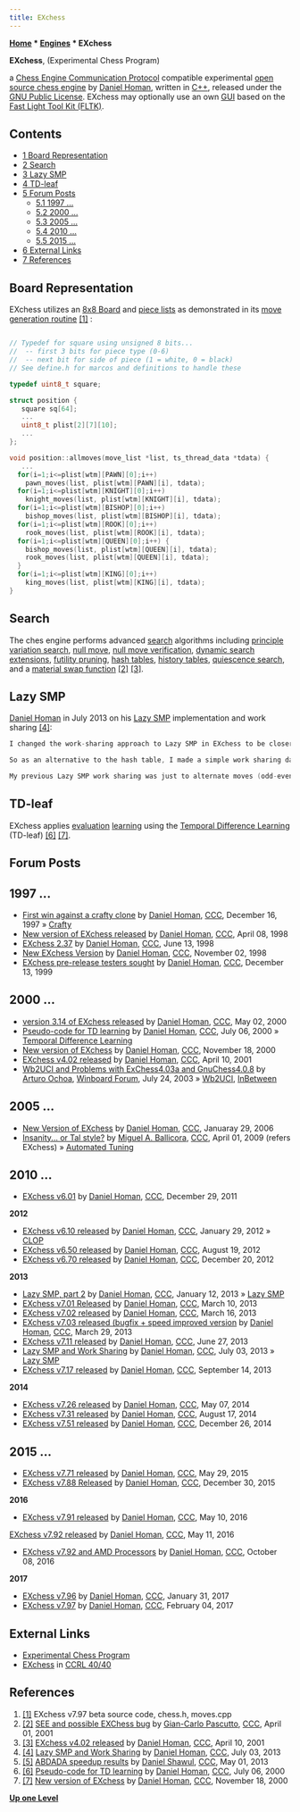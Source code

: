 ```yaml
---
title: EXchess
---
```

**[Home](Home "Home") * [Engines](Engines "Engines") * EXchess**

**EXchess**, (Experimental Chess Program)

a [Chess Engine Communication Protocol](Chess_Engine_Communication_Protocol "Chess Engine Communication Protocol") compatible experimental [open source chess engine](Category:Open_Source "Category:Open Source") by [Daniel Homan](Daniel_Homan "Daniel Homan"),
written in [C++](Cpp "Cpp"), released under the [GNU Public License](Free_Software_Foundation#GPL "Free Software Foundation").
EXchess may optionally use an own [GUI](GUI "GUI") based on the [Fast Light Tool Kit (FLTK)](https://en.wikipedia.org/wiki/FLTK).

## Contents

- [1 Board Representation](#board-representation)
- [2 Search](#search)
- [3 Lazy SMP](#lazy-smp)
- [4 TD-leaf](#td-leaf)
- [5 Forum Posts](#forum-posts)
  - [5.1 1997 ...](#1997-...)
  - [5.2 2000 ...](#2000-...)
  - [5.3 2005 ...](#2005-...)
  - [5.4 2010 ...](#2010-...)
  - [5.5 2015 ...](#2015-...)
- [6 External Links](#external-links)
- [7 References](#references)

## Board Representation

EXchess utilizes an [8x8 Board](8x8_Board "8x8 Board") and [piece lists](Piece-Lists "Piece-Lists") as demonstrated in its [move generation routine](Move_Generation "Move Generation") <a id="cite-note-1" href="#cite-ref-1">[1]</a> :

```C++

// Typedef for square using unsigned 8 bits...  
//  -- first 3 bits for piece type (0-6)
//  -- next bit for side of piece (1 = white, 0 = black)
// See define.h for marcos and definitions to handle these

typedef uint8_t square;

struct position {
   square sq[64];
   ...
   uint8_t plist[2][7][10];
   ...
};

void position::allmoves(move_list *list, ts_thread_data *tdata) {
   ...
  for(i=1;i<=plist[wtm][PAWN][0];i++) 
    pawn_moves(list, plist[wtm][PAWN][i], tdata);
  for(i=1;i<=plist[wtm][KNIGHT][0];i++) 
    knight_moves(list, plist[wtm][KNIGHT][i], tdata);
  for(i=1;i<=plist[wtm][BISHOP][0];i++) 
    bishop_moves(list, plist[wtm][BISHOP][i], tdata);
  for(i=1;i<=plist[wtm][ROOK][0];i++) 
    rook_moves(list, plist[wtm][ROOK][i], tdata);
  for(i=1;i<=plist[wtm][QUEEN][0];i++) {
    bishop_moves(list, plist[wtm][QUEEN][i], tdata);
    rook_moves(list, plist[wtm][QUEEN][i], tdata);
  }
  for(i=1;i<=plist[wtm][KING][0];i++) 
    king_moves(list, plist[wtm][KING][i], tdata);
}

```

## Search

The ches engine performs advanced [search](Search "Search") algorithms including [principle variation search](Principal_Variation_Search "Principal Variation Search"),
[null move](Null_Move_Pruning "Null Move Pruning"), [null move verification](Null_Move_Pruning#ZugzwangVerification "Null Move Pruning"), [dynamic search extensions](Extensions "Extensions"), [futility pruning](Futility_Pruning "Futility Pruning"), [hash tables](Hash_Table "Hash Table"), [history tables](History_Heuristic "History Heuristic"), [quiescence search](Quiescence_Search "Quiescence Search"), and a [material swap function](Static_Exchange_Evaluation "Static Exchange Evaluation") <a id="cite-note-2" href="#cite-ref-2">[2]</a> <a id="cite-note-3" href="#cite-ref-3">[3]</a>.

## Lazy SMP

[Daniel Homan](Daniel_Homan "Daniel Homan") in July 2013 on his [Lazy SMP](Lazy_SMP "Lazy SMP") implementation and work sharing <a id="cite-note-4" href="#cite-ref-4">[4]</a>:

```C++
I changed the work-sharing approach to Lazy SMP in EXchess to be closer to the [ABDADA](ABDADA "ABDADA") model after [Daniel Shawul's](Daniel_Shawul "Daniel Shawul") posts about his tests on the subject <a id="cite-note-5" href="#cite-ref-5">[5]</a>. However, I didn't want to use a [hash table](Transposition_Table "Transposition Table") to keep a counter for the [threads](Thread "Thread") working on a given position. My hash table already had a 16 byte long entry, so I didn't want to expand it, and I also didn't like the idea of having to make each move before seeing whether another thread was searching it.

```

```C++
So as an alternative to the hash table, I made a simple work sharing data structure. In the end, it was just a single hash key for a position which is OR'd with the move being searched and the depth of the search. I use this to keep track of the move being searched at each ply of the tree for a given thread. Then, before I search a move at a given ply, I can just check the same ply in the other threads to see that the move is not already being worked on at that depth. If it is, then the move get placed at the end of the move list to be searched last. This doesn't allow for [transpositions](Transposition "Transposition") , but I expected the most likely work collisions to be as the threads are walking the [PV](Principal_Variation "Principal Variation") where they will initially all be the same. Indeed, this scheme only helps in the PV, and if I check for work sharing in [non-PV nodes](Node_Types "Node Types"), it only slows things down a bit.

```

```C++
My previous Lazy SMP work sharing was just to alternate moves (odd-even) in the root node for the odd-even threads. The above approach is about 10% faster than my previous scheme, and I get a time-to-depth improvement of roughly 1.65 for 2 threads compared to 1 thread and roughly 2.5 for 4 threads compared to 1 thread. Maybe not quite as good as ABDADA with a hash table counter, but not too bad for the simplicity.  

```

## TD-leaf

EXchess applies [evaluation](Evaluation "Evaluation") [learning](Learning "Learning") using the [Temporal Difference Learning](Temporal_Difference_Learning "Temporal Difference Learning") (TD-leaf) <a id="cite-note-6" href="#cite-ref-6">[6]</a> <a id="cite-note-7" href="#cite-ref-7">[7]</a>.

## Forum Posts

## 1997 ...

- [First win against a crafty clone](https://www.stmintz.com/ccc/index.php?id=13011) by [Daniel Homan](Daniel_Homan "Daniel Homan"), [CCC](CCC "CCC"), December 16, 1997 » [Crafty](Crafty "Crafty")
- [New version of EXchess released](https://www.stmintz.com/ccc/index.php?id=16657) by [Daniel Homan](Daniel_Homan "Daniel Homan"), [CCC](CCC "CCC"), April 08, 1998
- [EXchess 2.37](https://www.stmintz.com/ccc/index.php?id=20450) by [Daniel Homan](Daniel_Homan "Daniel Homan"), [CCC](CCC "CCC"), June 13, 1998
- [New EXchess Version](https://www.stmintz.com/ccc/index.php?id=31385) by [Daniel Homan](Daniel_Homan "Daniel Homan"), [CCC](CCC "CCC"), November 02, 1998
- [EXchess pre-release testers sought](https://www.stmintz.com/ccc/index.php?id=82280) by [Daniel Homan](Daniel_Homan "Daniel Homan"), [CCC](CCC "CCC"), December 13, 1999

## 2000 ...

- [version 3.14 of EXchess released](https://www.stmintz.com/ccc/index.php?id=108784) by [Daniel Homan](Daniel_Homan "Daniel Homan"), [CCC](CCC "CCC"), May 02, 2000
- [Pseudo-code for TD learning](https://www.stmintz.com/ccc/index.php?id=117970) by [Daniel Homan](Daniel_Homan "Daniel Homan"), [CCC](CCC "CCC"), July 06, 2000 » [Temporal Difference Learning](Temporal_Difference_Learning "Temporal Difference Learning")
- [New version of EXchess](https://www.stmintz.com/ccc/index.php?id=139716) by [Daniel Homan](Daniel_Homan "Daniel Homan"), [CCC](CCC "CCC"), November 18, 2000
- [EXchess v4.02 released](https://www.stmintz.com/ccc/index.php?id=162704) by [Daniel Homan](Daniel_Homan "Daniel Homan"), [CCC](CCC "CCC"), April 10, 2001
- [Wb2UCI and Problems with ExChess4.03a and GnuChess4.0.8](http://www.open-aurec.com/wbforum/viewtopic.php?f=18&t=43496) by [Arturo Ochoa](Arturo_Ochoa "Arturo Ochoa"), [Winboard Forum](Computer_Chess_Forums "Computer Chess Forums"), July 24, 2003 » [Wb2UCI](Wb2UCI "Wb2UCI"), [InBetween](InBetween "InBetween")

## 2005 ...

- [New Version of EXchess](https://www.stmintz.com/ccc/index.php?id=483082) by [Daniel Homan](Daniel_Homan "Daniel Homan"), [CCC](CCC "CCC"), Januaray 29, 2006
- [Insanity... or Tal style?](http://www.talkchess.com/forum/viewtopic.php?t=27266) by [Miguel A. Ballicora](Miguel_A._Ballicora "Miguel A. Ballicora"), [CCC](CCC "CCC"), April 01, 2009 (refers EXchess) » [Automated Tuning](Automated_Tuning "Automated Tuning")

## 2010 ...

- [EXchess v6.01](http://www.talkchess.com/forum/viewtopic.php?t=41666) by [Daniel Homan](Daniel_Homan "Daniel Homan"), [CCC](CCC "CCC"), December 29, 2011

**2012**

- [EXchess v6.10 released](http://www.talkchess.com/forum/viewtopic.php?t=42202) by [Daniel Homan](Daniel_Homan "Daniel Homan"), [CCC](CCC "CCC"), January 29, 2012 » [CLOP](CLOP "CLOP")
- [EXchess v6.50 released](http://www.talkchess.com/forum/viewtopic.php?t=44842) by [Daniel Homan](Daniel_Homan "Daniel Homan"), [CCC](CCC "CCC"), August 19, 2012
- [EXchess v6.70 released](http://www.talkchess.com/forum/viewtopic.php?t=46513) by [Daniel Homan](Daniel_Homan "Daniel Homan"), [CCC](CCC "CCC"), December 20, 2012

**2013**

- [Lazy SMP, part 2](http://www.talkchess.com/forum/viewtopic.php?t=46858) by [Daniel Homan](Daniel_Homan "Daniel Homan"), [CCC](CCC "CCC"), January 12, 2013 » [Lazy SMP](Lazy_SMP "Lazy SMP")
- [EXchess v7.01 Released](http://www.talkchess.com/forum/viewtopic.php?t=47473) by [Daniel Homan](Daniel_Homan "Daniel Homan"), [CCC](CCC "CCC"), March 10, 2013
- [EXchess v7.02 released](http://www.talkchess.com/forum/viewtopic.php?t=47528) by [Daniel Homan](Daniel_Homan "Daniel Homan"), [CCC](CCC "CCC"), March 16, 2013
- [EXchess v7.03 released (bugfix + speed improved version](http://www.talkchess.com/forum/viewtopic.php?t=47643) by [Daniel Homan](Daniel_Homan "Daniel Homan"), [CCC](CCC "CCC"), March 29, 2013
- [EXchess v7.11 released](http://www.talkchess.com/forum/viewtopic.php?t=48448) by [Daniel Homan](Daniel_Homan "Daniel Homan"), [CCC](CCC "CCC"), June 27, 2013
- [Lazy SMP and Work Sharing](http://www.talkchess.com/forum/viewtopic.php?t=48536) by [Daniel Homan](Daniel_Homan "Daniel Homan"), [CCC](CCC "CCC"), July 03, 2013 » [Lazy SMP](Lazy_SMP "Lazy SMP")
- [EXchess v7.17 released](http://www.talkchess.com/forum/viewtopic.php?t=49356) by [Daniel Homan](Daniel_Homan "Daniel Homan"), [CCC](CCC "CCC"), September 14, 2013

**2014**

- [EXchess v7.26 released](http://www.talkchess.com/forum/viewtopic.php?t=52241) by [Daniel Homan](Daniel_Homan "Daniel Homan"), [CCC](CCC "CCC"), May 07, 2014
- [EXchess v7.31 released](http://www.talkchess.com/forum/viewtopic.php?t=53319) by [Daniel Homan](Daniel_Homan "Daniel Homan"), [CCC](CCC "CCC"), August 17, 2014
- [EXchess v7.51 released](http://www.talkchess.com/forum/viewtopic.php?t=54756) by [Daniel Homan](Daniel_Homan "Daniel Homan"), [CCC](CCC "CCC"), December 26, 2014

## 2015 ...

- [EXchess v7.71 released](http://www.talkchess.com/forum/viewtopic.php?t=56519) by [Daniel Homan](Daniel_Homan "Daniel Homan"), [CCC](CCC "CCC"), May 29, 2015
- [EXchess v7.88 Released](http://www.talkchess.com/forum/viewtopic.php?t=58737) by [Daniel Homan](Daniel_Homan "Daniel Homan"), [CCC](CCC "CCC"), December 30, 2015

**2016**

- [EXchess v7.91 released](http://www.talkchess.com/forum/viewtopic.php?t=60121) by [Daniel Homan](Daniel_Homan "Daniel Homan"), [CCC](CCC "CCC"), May 10, 2016

[EXchess v7.92 released](http://www.talkchess.com/forum/viewtopic.php?t=60121&start=2) by [Daniel Homan](Daniel_Homan "Daniel Homan"), [CCC](CCC "CCC"), May 11, 2016

- [EXchess v7.92 and AMD Processors](http://www.talkchess.com/forum/viewtopic.php?t=61650) by [Daniel Homan](Daniel_Homan "Daniel Homan"), [CCC](CCC "CCC"), October 08, 2016

**2017**

- [EXchess v7.96](http://www.talkchess.com/forum/viewtopic.php?t=62995) by [Daniel Homan](Daniel_Homan "Daniel Homan"), [CCC](CCC "CCC"), January 31, 2017
- [EXchess v7.97](http://www.talkchess.com/forum/viewtopic.php?t=63044) by [Daniel Homan](Daniel_Homan "Daniel Homan"), [CCC](CCC "CCC"), February 04, 2017

## External Links

- [Experimental Chess Program](https://sites.google.com/site/experimentalchessprogram/)
- [EXchess](http://computerchess.org.uk/ccrl/4040/cgi/compare_engines.cgi?family=EXchess&print=Rating+list&print=Results+table&print=LOS+table&print=Ponder+hit+table&print=Eval+difference+table&print=Comopp+gamenum+table&print=Overlap+table&print=Score+with+common+opponents) in [CCRL 40/40](CCRL "CCRL")

## References

1. <a id="cite-ref-1" href="#cite-note-1">[1]</a> EXchess v7.97 beta source code, chess.h, moves.cpp
1. <a id="cite-ref-2" href="#cite-note-2">[2]</a> [SEE and possible EXChess bug](https://www.stmintz.com/ccc/index.php?id=161209) by [Gian-Carlo Pascutto](Gian-Carlo_Pascutto "Gian-Carlo Pascutto"), [CCC](CCC "CCC"), April 01, 2001
1. <a id="cite-ref-3" href="#cite-note-3">[3]</a> [EXchess v4.02 released](https://www.stmintz.com/ccc/index.php?id=162704) by [Daniel Homan](Daniel_Homan "Daniel Homan"), [CCC](CCC "CCC"), April 10, 2001
1. <a id="cite-ref-4" href="#cite-note-4">[4]</a> [Lazy SMP and Work Sharing](http://www.talkchess.com/forum/viewtopic.php?t=48536) by [Daniel Homan](Daniel_Homan "Daniel Homan"), [CCC](CCC "CCC"), July 03, 2013
1. <a id="cite-ref-5" href="#cite-note-5">[5]</a>  [ABDADA speedup results](http://www.talkchess.com/forum/viewtopic.php?t=47887) by [Daniel Shawul](Daniel_Shawul "Daniel Shawul"), [CCC](CCC "CCC"), May 01, 2013
1. <a id="cite-ref-6" href="#cite-note-6">[6]</a> [Pseudo-code for TD learning](https://www.stmintz.com/ccc/index.php?id=117970) by [Daniel Homan](Daniel_Homan "Daniel Homan"), [CCC](CCC "CCC"), July 06, 2000
1. <a id="cite-ref-7" href="#cite-note-7">[7]</a> [New version of EXchess](https://www.stmintz.com/ccc/index.php?id=139716) by [Daniel Homan](Daniel_Homan "Daniel Homan"), [CCC](CCC "CCC"), November 18, 2000

**[Up one Level](Engines "Engines")**

